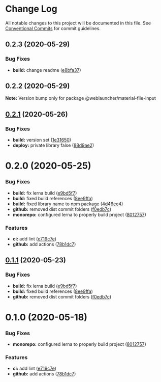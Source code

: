 # Change Log

All notable changes to this project will be documented in this file.
See [Conventional Commits](https://conventionalcommits.org) for commit guidelines.

## 0.2.3 (2020-05-29)


### Bug Fixes

* **build:** change readme ([e8bfa37](https://github.com/WebLauncher/angular-material-administration/commit/e8bfa378ec91f9b09a543c437728ce040625624b))





## 0.2.2 (2020-05-29)

**Note:** Version bump only for package @weblauncher/material-file-input





## [0.2.1](https://github.com/WebLauncher/angular-material-administration/compare/@weblauncher/material-file-input@0.2.0...@weblauncher/material-file-input@0.2.1) (2020-05-26)


### Bug Fixes

* **build:** version set ([1e31650](https://github.com/WebLauncher/angular-material-administration/commit/1e316506b55bab5be2cccf7a9c4c955534bc6841))
* **deploy:** private library false ([88d9ae2](https://github.com/WebLauncher/angular-material-administration/commit/88d9ae2bcb6be1fa4cfb158c2661f94b152297c6))





# 0.2.0 (2020-05-25)


### Bug Fixes

* **build:** fix lerna build ([e9bd5f7](https://github.com/WebLauncher/angular-material-administration/commit/e9bd5f764bd253cf2ffd87e8e64a744643f3b05e))
* **build:** fixed build references ([8ee9ffa](https://github.com/WebLauncher/angular-material-administration/commit/8ee9ffafcf859517c19b57bebe141db3c4cce0de))
* **build:** fixed library name to npm package ([4d46ee4](https://github.com/WebLauncher/angular-material-administration/commit/4d46ee45b57b1ce0c961add47843cd7a564ce065))
* **github:** removed dist commit folders ([f0edb7c](https://github.com/WebLauncher/angular-material-administration/commit/f0edb7c376dd5ddae6967060facff0e394c979ad))
* **monorepo:** configured lerna to properly build project ([8012757](https://github.com/WebLauncher/angular-material-administration/commit/8012757b0225c06e43b42ca8bd96c7b6e5beb17a))


### Features

* **ci:** add lint ([e719c7e](https://github.com/WebLauncher/angular-material-administration/commit/e719c7e9a9babaa2f296b87fad031d606e66658f))
* **github:** add actions ([78b1dc7](https://github.com/WebLauncher/angular-material-administration/commit/78b1dc749b8e2ab28a0d1be3327f479586b65884))





## [0.1.1](https://github.com/WebLauncher/angular-material-administration/compare/material-file-input@0.1.0...material-file-input@0.1.1) (2020-05-23)


### Bug Fixes

* **build:** fix lerna build ([e9bd5f7](https://github.com/WebLauncher/angular-material-administration/commit/e9bd5f764bd253cf2ffd87e8e64a744643f3b05e))
* **build:** fixed build references ([8ee9ffa](https://github.com/WebLauncher/angular-material-administration/commit/8ee9ffafcf859517c19b57bebe141db3c4cce0de))
* **github:** removed dist commit folders ([f0edb7c](https://github.com/WebLauncher/angular-material-administration/commit/f0edb7c376dd5ddae6967060facff0e394c979ad))





# 0.1.0 (2020-05-18)


### Bug Fixes

* **monorepo:** configured lerna to properly build project ([8012757](https://github.com/WebLauncher/angular-material-administration/commit/8012757b0225c06e43b42ca8bd96c7b6e5beb17a))


### Features

* **ci:** add lint ([e719c7e](https://github.com/WebLauncher/angular-material-administration/commit/e719c7e9a9babaa2f296b87fad031d606e66658f))
* **github:** add actions ([78b1dc7](https://github.com/WebLauncher/angular-material-administration/commit/78b1dc749b8e2ab28a0d1be3327f479586b65884))
